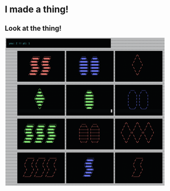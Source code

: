# I made a thing!

## Look at the thing!
<p align='center'>
<img src="https://raw.githubusercontent.com/isaac-ped/53T/master/53t.png" width=500>
</p>
